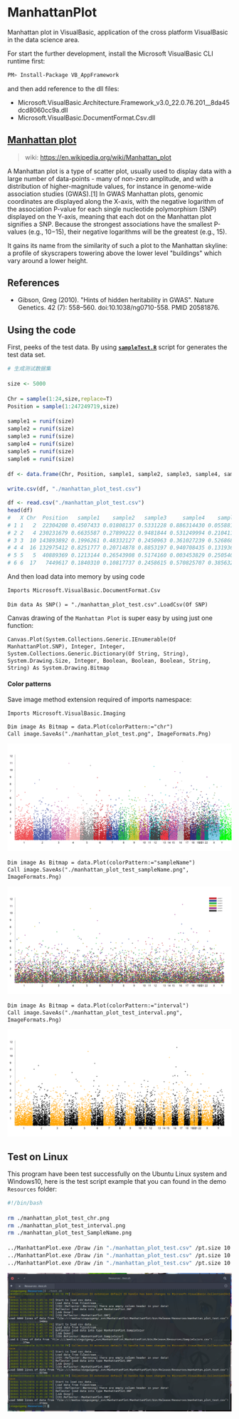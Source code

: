 # ManhattanPlot
Manhattan plot in VisualBasic, application of the cross platform VisualBasic in the data science area.

For start the further development, install the Microsoft VisualBasic CLI runtime first:

```bash
PM> Install-Package VB_AppFramework
```

and then add reference to the dll files:

+ Microsoft.VisualBasic.Architecture.Framework_v3.0_22.0.76.201__8da45dcd8060cc9a.dll
+ Microsoft.VisualBasic.DocumentFormat.Csv.dll

## [Manhattan plot](https://en.wikipedia.org/wiki/Manhattan_plot)

> wiki: https://en.wikipedia.org/wiki/Manhattan_plot

A Manhattan plot is a type of scatter plot, usually used to display data with a large number of data-points - many of non-zero amplitude, and with a distribution of higher-magnitude values, for instance in genome-wide association studies (GWAS).[1] In GWAS Manhattan plots, genomic coordinates are displayed along the X-axis, with the negative logarithm of the association P-value for each single nucleotide polymorphism (SNP) displayed on the Y-axis, meaning that each dot on the Manhattan plot signifies a SNP. Because the strongest associations have the smallest P-values (e.g., 10−15), their negative logarithms will be the greatest (e.g., 15).

It gains its name from the similarity of such a plot to the Manhattan skyline: a profile of skyscrapers towering above the lower level "buildings" which vary around a lower height.

## References
+ Gibson, Greg (2010). "Hints of hidden heritability in GWAS". Nature Genetics. 42 (7): 558–560. doi:10.1038/ng0710-558. PMID 20581876.


## Using the code

First, peeks of the test data. By using **[``sampleTest.R``](./docs/sampleTest.R)** script for generates the test data set.

```R
# 生成测试数据集

size <- 5000

Chr = sample(1:24,size,replace=T)
Position = sample(1:247249719,size)

sample1 = runif(size)
sample2 = runif(size)
sample3 = runif(size)
sample4 = runif(size)
sample5 = runif(size)
sample6 = runif(size)

df <- data.frame(Chr, Position, sample1, sample2, sample3, sample4, sample5, sample6)

write.csv(df, "./manhattan_plot_test.csv")
```

```R
df <- read.csv("./manhattan_plot_test.csv")
head(df)
#   X Chr  Position   sample1    sample2   sample3     sample4    sample5   sample6
# 1 1   2  22304208 0.4507433 0.01808137 0.5331228 0.886314430 0.05588127 0.9862486
# 2 2   4 230231679 0.6635587 0.27899222 0.9481844 0.531249994 0.21041159 0.3363624
# 3 3  10 143893892 0.1996261 0.48332127 0.2450963 0.361027239 0.52686846 0.8066759
# 4 4  16 132975412 0.8251777 0.20714878 0.8853197 0.940708435 0.13193652 0.1899054
# 5 5   5  40889369 0.1213144 0.26543908 0.5174160 0.003453829 0.25054001 0.8672608
# 6 6  17   7449617 0.1840310 0.10817737 0.2458615 0.570825707 0.38563234 0.1185492
```

And then load data into memory by using code

```vbnet
Imports Microsoft.VisualBasic.DocumentFormat.Csv

Dim data As SNP() = "./manhattan_plot_test.csv".LoadCsv(Of SNP)
```

Canvas drawing of the ``Manhattan Plot`` is super easy by using just one function:

```vbnet
Canvas.Plot(System.Collections.Generic.IEnumerable(Of ManhattanPlot.SNP), Integer, Integer, System.Collections.Generic.Dictionary(Of String, String), System.Drawing.Size, Integer, Boolean, Boolean, Boolean, String, String) As System.Drawing.Bitmap
```

#### Color patterns

Save image method extension required of imports namespace:

```vbnet
Imports Microsoft.VisualBasic.Imaging
```

```vbnet
Dim image As Bitmap = data.Plot(colorPattern:="chr")
Call image.SaveAs("./manhattan_plot_test.png", ImageFormats.Png)
```
![](./example/manhattan_plot_test_chr.png)


```vbnet
Dim image As Bitmap = data.Plot(colorPattern:="sampleName")
Call image.SaveAs("./manhattan_plot_test_sampleName.png", ImageFormats.Png)
```
![](./example/manhattan_plot_test_sampleName.png)


```vbnet
Dim image As Bitmap = data.Plot(colorPattern:="interval")
Call image.SaveAs("./manhattan_plot_test_interval.png", ImageFormats.Png)
```
![](./example/manhattan_plot_test_interval.png)

## Test on Linux
This program have been test successfully on the Ubuntu Linux system and Windows10, here is the test script example that you can found in the demo ``Resources`` folder:

```bash
#!/bin/bash

rm ./manhattan_plot_test_chr.png
rm ./manhattan_plot_test_interval.png
rm ./manhattan_plot_test_SampleName.png

../ManhattanPlot.exe /Draw /in "./manhattan_plot_test.csv" /pt.size 10 /sampleColors "./SampleColors.csv" /colorpattern SampleName
../ManhattanPlot.exe /Draw /in "./manhattan_plot_test.csv" /pt.size 10 /colorpattern chr
../ManhattanPlot.exe /Draw /in "./manhattan_plot_test.csv" /pt.size 10 /colorpattern interval
```

![](./docs/Linux_bash.png)